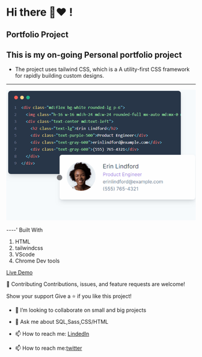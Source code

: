 # __Hi there 👋:heart: !__

## Portfolio Project

## This is my on-going Personal portfolio project

- The project uses tailwind CSS, which is a A utility-first CSS framework for
  rapidly building custom designs.

---
![tailwind](assets/images/tailwind.gif)

----'
 Built With

1. HTML
2. tailwindcss
3. VScode
4. Chrome Dev tools

[Live Demo](https://elisha2kyakpo1.github.io/portifolioProject/)

🤝 Contributing
Contributions, issues, and feature requests are welcome!

Show your support
Give a ⭐️ if you like this project!

- 👯 I’m looking to collaborate on small and big projects
- 💬 Ask me about SQL,Sass,CSS/HTML
- 📫 How to reach me: [LindedIn](https://www.linkedin.com/in/elisha-kyakopo-009aa3197/)

- 📫 How to reach me:[twitter](@elisha1k)
